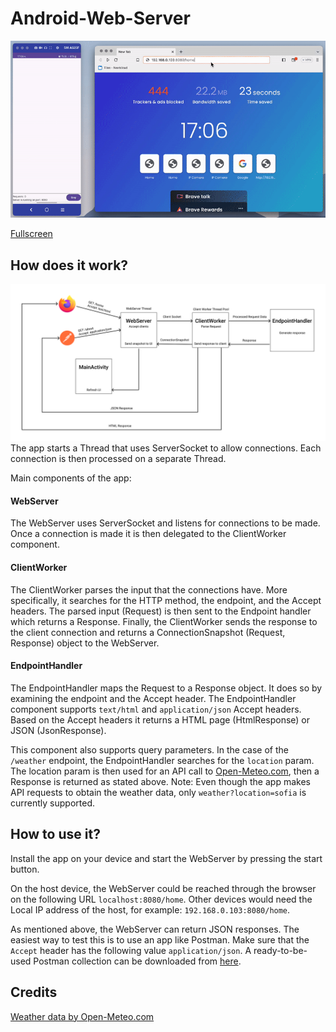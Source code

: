 # Android-Web-Server
![Preview](https://github.com/BalioFVFX/Android-Web-Server/blob/main/media/preview.gif?raw=true)

[Fullscreen](https://youtu.be/V9r-Y78ewrs)
## How does it work?
![Overview](https://raw.githubusercontent.com/BalioFVFX/Android-Web-Server/987a983f4b3e3e8f3bb533c495b7d12b202e2f24/media/overview.svg)
The app starts a Thread that uses ServerSocket to allow connections. Each connection is then processed on a separate Thread.

Main components of the app:

#### WebServer
The WebServer uses ServerSocket and listens for connections to be made. Once a connection is made it is then delegated to the ClientWorker component.

#### ClientWorker
The ClientWorker parses the input that the connections have. More specifically, it searches for the HTTP method, the endpoint, and the Accept headers. The parsed input (Request) is then sent to the Endpoint handler which returns a Response. Finally, the ClientWorker sends the response to the client connection and returns a ConnectionSnapshot (Request, Response) object to the WebServer.

#### EndpointHandler
The EndpointHandler maps the Request to a Response object. It does so by examining the endpoint and the Accept header. The EndpointHandler component supports `text/html` and `application/json` Accept headers. Based on the Accept headers it returns a HTML page (HtmlResponse) or JSON (JsonResponse). 

This component also supports query parameters. In the case of the `/weather` endpoint, the EndpointHandler searches for the `location` param. The location param is then used for an API call to [Open-Meteo.com](https://open-meteo.com/), then a Response is returned as stated above. Note: Even though the app makes API requests to obtain the weather data, only `weather?location=sofia` is currently supported.

## How to use it?
Install the app on your device and start the WebServer by pressing the start button.

On the host device, the WebServer could be reached through the browser on the following URL `localhost:8080/home`. Other devices would need the Local IP address of the host, for example: `192.168.0.103:8080/home`.

As mentioned above, the WebServer can return JSON responses. The easiest way to test this is to use an app like Postman. Make sure that the `Accept` header has the following value `application/json`. A ready-to-be-used Postman collection can be downloaded from [here](https://github.com/BalioFVFX/Android-Web-Server/blob/main/WebServer.postman_collection.json).

## Credits
[Weather data by Open-Meteo.com](https://open-meteo.com/)
